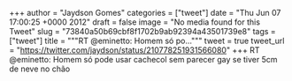 
+++
author = "Jaydson Gomes"
categories = ["tweet"]
date = "Thu Jun 07 17:00:25 +0000 2012"
draft = false
image = "No media found for this Tweet"
slug = "73840a50b69cbf8f1702b9ab92394a43501739e8"
tags = ["tweet"]
title = """RT @eminetto: Homem só po..."""
tweet = true
tweet_url = "https://twitter.com/jaydson/status/210778251931566080"
+++
RT @eminetto: Homem só pode usar cachecol sem parecer gay se tiver 5cm de neve no chão
